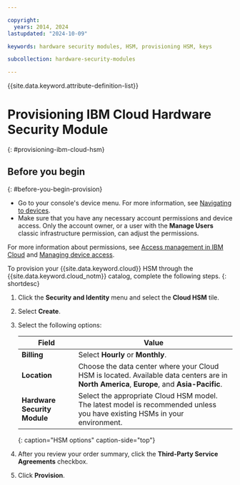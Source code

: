 ```yaml
---

copyright:
  years: 2014, 2024
lastupdated: "2024-10-09"

keywords: hardware security modules, HSM, provisioning HSM, keys

subcollection: hardware-security-modules

---
```


{{site.data.keyword.attribute-definition-list}}

# Provisioning IBM Cloud Hardware Security Module
{: #provisioning-ibm-cloud-hsm}

## Before you begin
{: #before-you-begin-provision}

* Go to your console's device menu. For more information, see [Navigating to devices](/docs/virtual-servers?topic=virtual-servers-navigating-devices).
* Make sure that you have any necessary account permissions and device access. Only the account owner, or a user with the **Manage Users** classic infrastructure permission, can adjust the permissions.

For more information about permissions, see [Access management in IBM Cloud](/docs/account?topic=account-cloudaccess) and [Managing device access](/docs/virtual-servers?topic=virtual-servers-managing-device-access).

To provision your {{site.data.keyword.cloud}} HSM through the {{site.data.keyword.cloud_notm}} catalog, complete the following steps.
{: shortdesc}

1. Click the **Security and Identity** menu and select the **Cloud HSM** tile.
2. Select **Create**.
3. Select the following options:
   
   | Field | Value |
   | --- | --- |
   | **Billing** | Select **Hourly** or **Monthly**. |
   | **Location** | Choose the data center where your Cloud HSM is located. Available data centers are in **North America**, **Europe**, and **Asia-Pacific**. |
   | **Hardware Security Module** | Select the appropriate Cloud HSM model. The latest model is recommended unless you have existing HSMs in your environment. |
   {: caption="HSM options" caption-side="top"}   
   
4. After you review your order summary, click the **Third-Party Service Agreements** checkbox.
5. Click **Provision**.
